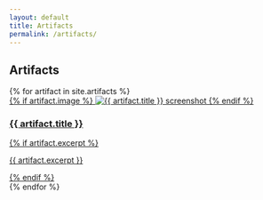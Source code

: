 ```yaml
---
layout: default
title: Artifacts
permalink: /artifacts/
---
```


<h2>Artifacts</h2>
<div class="cards">
{% for artifact in site.artifacts %}
  <div class="card">
    <a href="{{ artifact.url | relative_url }}">
      {% if artifact.image %}
      <img src="{{ artifact.image | relative_url }}" alt="{{ artifact.title }} screenshot">
      {% endif %}
      <h3>{{ artifact.title }}</h3>
      {% if artifact.excerpt %}
      <p>{{ artifact.excerpt }}</p>
      {% endif %}
    </a>
  </div>
{% endfor %}
</div>
